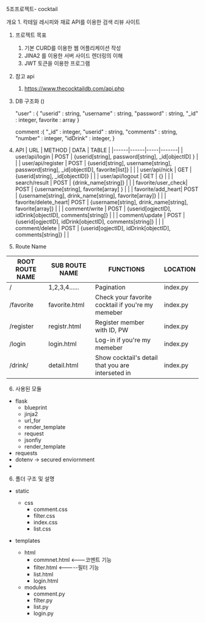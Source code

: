 5조프로젝트- cocktail

개요 1. 칵테일 레시피와 재료 API를 이용한 검색 리뷰 사이트

1. 프로젝트 목표

   1. 기본 CURD를 이용한 웹 어플리케이션 작성
   2. JINA2 를 이용한 서버 사이드 렌더링의 이해
   3. JWT 토큰을 이용한 프로그램
   <!-- 4. 필요한 기능을 올바르게 구현했나 -->

2. 참고 api

   1. https://www.thecocktaildb.com/api.php

3. DB 구조화 ()

   "user" : {
   "userid" : string,
   "username" : string,
   "password" : string,
   "\_id" : integer,
   favorite : array
   }

   comment :{
   "\_id" : integer,
   "userid" : string,
   "comments" : string,
   "number" : integer,
   "idDrink" : integer,
   }

4. API
   | URL | METHOD | DATA | TABLE |
   |------|------|-----|-------|
   | user/api/login    | POST   | {userid[string], password[string], \_id[objectID] }                                  |       |
   | user/api/register | POST   | {userid[string], username[string], password[string], \_id[objectID], favorite[list]} |       |
   | user/api/nick     | GET    | {userid[string], _id[objectID]}                                                      |       |
   | user/api/logout   | GET    | {}                                                                                   |       |
   | search/result     | POST   | {drink_name[string]}                                                                 |       |
   | favorite/user_check| POST   | {username[string], favorite[array] }                                                |       |
   | favorite/add_heart| POST   | {username[string], drink_name[string], favorite[array]}                              |       |
   | favorite/delete_heart| POST   | {username[string], drink_name[string], favorite[array]}                           |       |
   | comment/write     | POST   | {userid[ogjectID], idDrink[objectID], comments[string]}                              |       |
   | comment/update    | POST   | {userid[ogjectID], idDrink[objectID], comments[string]}                              |       |
   | comment/delete    | POST   | {userid[ogjectID], idDrink[objectID], comments[string]}                              |       |
5.  Route Name

| ROOT ROUTE NAME   | SUB ROUTE NAME | FUNCTIONS                                                                            | LOCATION |
|-------------------|----------------|--------------------------------------------------------------------------------------|----------|
| /                 | 1,2,3,4......  | Pagination                                                                           | index.py|
| /favorite         | favorite.html  | Check your favorite cocktail if you're my memeber                                    | index.py|
| /register         | registr.html   | Register member with ID, PW                                                          | index.py|
| /login            | login.html     | Log-in if you're my memeber                                                          | index.py|
| /drink/<drinkname>| detail.html    | Show cocktail's detail that you are interseted in                                    | index.py|


6. 사용된 모듈

- flask
  - blueprint
  - jinja2
  - url_for
  - render_template
  - request
  - jsonfiy
  - render_template
- requests
- dotenv -> secured enviornment
-

6. 폴더 구조 및 설명

- static
  - css
    - comment.css
    - filter.css
    - index.css
    - list.css
- templates

  - html
    - commnet.html <---코멘트 기능
    - filter.html <-----필터 기능
    - list.html
    - login.html
  - modules
    - comment.py
    - filter.py
    - list.py
    - login.py
